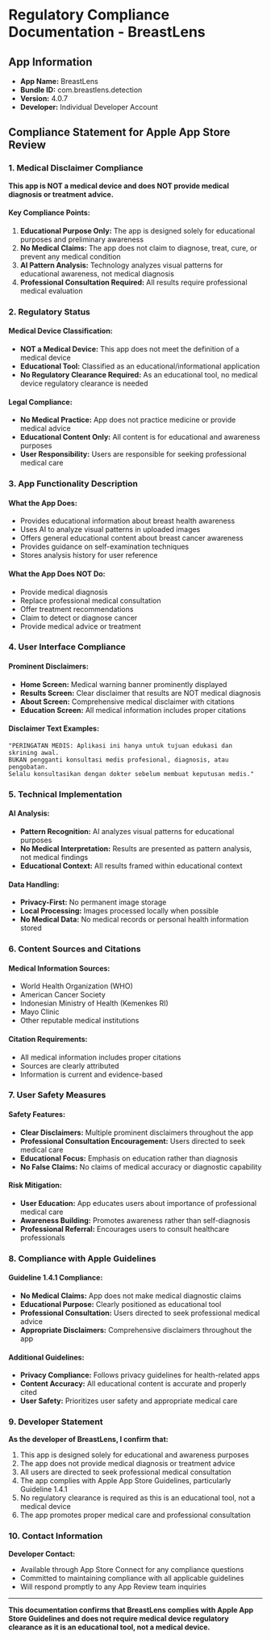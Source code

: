 # Regulatory Compliance Documentation - BreastLens

## App Information
- **App Name:** BreastLens
- **Bundle ID:** com.breastlens.detection
- **Version:** 4.0.7
- **Developer:** Individual Developer Account

## Compliance Statement for Apple App Store Review

### 1. Medical Disclaimer Compliance

**This app is NOT a medical device and does NOT provide medical diagnosis or treatment advice.**

#### Key Compliance Points:
1. **Educational Purpose Only:** The app is designed solely for educational purposes and preliminary awareness
2. **No Medical Claims:** The app does not claim to diagnose, treat, cure, or prevent any medical condition
3. **AI Pattern Analysis:** Technology analyzes visual patterns for educational awareness, not medical diagnosis
4. **Professional Consultation Required:** All results require professional medical evaluation

### 2. Regulatory Status

#### Medical Device Classification:
- **NOT a Medical Device:** This app does not meet the definition of a medical device
- **Educational Tool:** Classified as an educational/informational application
- **No Regulatory Clearance Required:** As an educational tool, no medical device regulatory clearance is needed

#### Legal Compliance:
- **No Medical Practice:** App does not practice medicine or provide medical advice
- **Educational Content Only:** All content is for educational and awareness purposes
- **User Responsibility:** Users are responsible for seeking professional medical care

### 3. App Functionality Description

#### What the App Does:
- Provides educational information about breast health awareness
- Uses AI to analyze visual patterns in uploaded images
- Offers general educational content about breast cancer awareness
- Provides guidance on self-examination techniques
- Stores analysis history for user reference

#### What the App Does NOT Do:
- Provide medical diagnosis
- Replace professional medical consultation
- Offer treatment recommendations
- Claim to detect or diagnose cancer
- Provide medical advice or treatment

### 4. User Interface Compliance

#### Prominent Disclaimers:
- **Home Screen:** Medical warning banner prominently displayed
- **Results Screen:** Clear disclaimer that results are NOT medical diagnosis
- **About Screen:** Comprehensive medical disclaimer with citations
- **Education Screen:** All medical information includes proper citations

#### Disclaimer Text Examples:
```
"PERINGATAN MEDIS: Aplikasi ini hanya untuk tujuan edukasi dan skrining awal. 
BUKAN pengganti konsultasi medis profesional, diagnosis, atau pengobatan. 
Selalu konsultasikan dengan dokter sebelum membuat keputusan medis."
```

### 5. Technical Implementation

#### AI Analysis:
- **Pattern Recognition:** AI analyzes visual patterns for educational purposes
- **No Medical Interpretation:** Results are presented as pattern analysis, not medical findings
- **Educational Context:** All results framed within educational context

#### Data Handling:
- **Privacy-First:** No permanent image storage
- **Local Processing:** Images processed locally when possible
- **No Medical Data:** No medical records or personal health information stored

### 6. Content Sources and Citations

#### Medical Information Sources:
- World Health Organization (WHO)
- American Cancer Society
- Indonesian Ministry of Health (Kemenkes RI)
- Mayo Clinic
- Other reputable medical institutions

#### Citation Requirements:
- All medical information includes proper citations
- Sources are clearly attributed
- Information is current and evidence-based

### 7. User Safety Measures

#### Safety Features:
- **Clear Disclaimers:** Multiple prominent disclaimers throughout the app
- **Professional Consultation Encouragement:** Users directed to seek medical care
- **Educational Focus:** Emphasis on education rather than diagnosis
- **No False Claims:** No claims of medical accuracy or diagnostic capability

#### Risk Mitigation:
- **User Education:** App educates users about importance of professional medical care
- **Awareness Building:** Promotes awareness rather than self-diagnosis
- **Professional Referral:** Encourages users to consult healthcare professionals

### 8. Compliance with Apple Guidelines

#### Guideline 1.4.1 Compliance:
- **No Medical Claims:** App does not make medical diagnostic claims
- **Educational Purpose:** Clearly positioned as educational tool
- **Professional Consultation:** Users directed to seek professional medical advice
- **Appropriate Disclaimers:** Comprehensive disclaimers throughout the app

#### Additional Guidelines:
- **Privacy Compliance:** Follows privacy guidelines for health-related apps
- **Content Accuracy:** All educational content is accurate and properly cited
- **User Safety:** Prioritizes user safety and appropriate medical care

### 9. Developer Statement

**As the developer of BreastLens, I confirm that:**

1. This app is designed solely for educational and awareness purposes
2. The app does not provide medical diagnosis or treatment advice
3. All users are directed to seek professional medical consultation
4. The app complies with Apple App Store Guidelines, particularly Guideline 1.4.1
5. No regulatory clearance is required as this is an educational tool, not a medical device
6. The app promotes proper medical care and professional consultation

### 10. Contact Information

**Developer Contact:**
- Available through App Store Connect for any compliance questions
- Committed to maintaining compliance with all applicable guidelines
- Will respond promptly to any App Review team inquiries

---

**This documentation confirms that BreastLens complies with Apple App Store Guidelines and does not require medical device regulatory clearance as it is an educational tool, not a medical device.**
